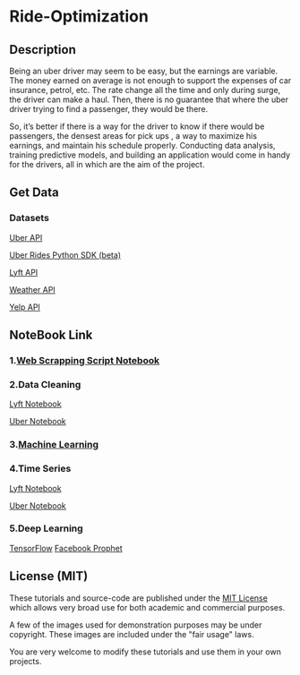 # Ride-Optimization

## Description
Being an uber driver may seem to be easy, but the earnings are variable. The money earned on average is not enough to support the expenses of car insurance, petrol, etc. The rate change all the time and only during surge, the driver can make a haul. Then, there is no guarantee that where the uber driver trying to find a passenger, they would be there.

So, it’s better if there is a way for the driver to know if there would be passengers, the densest areas for pick ups , a way to maximize his earnings, and maintain his schedule properly. Conducting data analysis, training predictive models, and building an application would come in handy for the drivers, all in which are the aim of the project.

## Get Data

### Datasets
[Uber API](https://developer.uber.com/dashboard/)

[Uber Rides Python SDK (beta)](https://github.com/uber/rides-python-sdk)

[Lyft API](https://developer.lyft.com/v1/reference)

[Weather API](https://openweathermap.org/api)

[Yelp API](https://www.yelp.com/developers/documentation/v3/business_search)

## NoteBook Link

### 1.[Web Scrapping Script Notebook](https://github.com/rahilshah10/IS/blob/master/ADS/Final%20Project/Notebooks/Data%20Retrival.ipynb)

### 2.Data Cleaning

[Lyft Notebook](https://github.com/MandyYang86/Ride-Optimization/blob/master/Data%20Clean%20Part/DataClean_OneMonth_Lyft_Line.ipynb)

[Uber Notebook](https://github.com/MandyYang86/Ride-Optimization/blob/master/Data%20Clean%20Part/DataClean_OneMonth_Uber_Pool.ipynb)

### 3.[Machine Learning](https://github.com/rahilshah10/IS/blob/master/ADS/Final%20Project/Notebooks/Machine%20Learning.ipynb)

### 4.Time Series

[Lyft Notebook](https://github.com/MandyYang86/Ride-Optimization/blob/master/MA%20Model/Time%20Series%20-%20Moving%20Average%20Model-Lyft.ipynb)

[Uber Notebook](https://github.com/MandyYang86/Ride-Optimization/blob/master/MA%20Model/Time%20Series%20-%20Moving%20Average%20Model-Uber.ipynb)

### 5.Deep Learning
[TensorFlow](https://github.com/echeah/big_data_systems_and_intelligence_analytics/tree/master/rides_project/deep_learning_with_tensorflow)
[Facebook Prophet](https://github.com/echeah/big_data_systems_and_intelligence_analytics/blob/master/rides_project/time_series_facebook_prophet.ipynb)

## License (MIT)
These tutorials and source-code are published under the [MIT License](https://github.com/rahilshah10/IS/blob/master/LICENSE) which allows very broad use for both academic and commercial purposes.

A few of the images used for demonstration purposes may be under copyright. These images are included under the "fair usage" laws.

You are very welcome to modify these tutorials and use them in your own projects.
